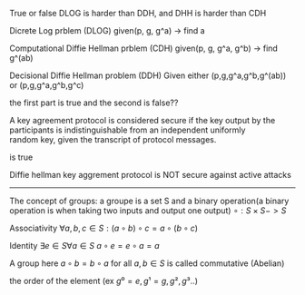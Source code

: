 True or false
DLOG is harder than DDH, and DHH is harder than CDH

Dicrete Log prblem (DLOG)
given(p, g, g^a) -> find a

Computational Diffie Hellman prblem (CDH)
given(p, g, g^a, g^b) -> find g^(ab)

Decisional Diffie Hellman problem (DDH)
Given either
(p,g,g^a,g^b,g^(ab))
or
(p,g,g^a,g^b,g^c)

the first part is true and the second is false??

A key agreement protocol is considered secure if the key output by the  
participants is indistinguishable from an independent uniformly  
random key, given the transcript of protocol messages.  

is true

Diffie hellman key aggrement protocol is NOT secure against active attacks
_____
The concept of groups:
a groupe is a set S and a binary operation(a binary operation is when taking two inputs and output one output) $\circ : S \times S -> S$

Associativity
$\forall a,b,c \in S : (a\circ b)\circ c=a\circ (b\circ c)$

Identity
$\exists e \in S \forall a \in S$
$a\circ e=e\circ a=a$

A group here $a\circ b = b\circ a$ for all $a, b \in S$
is called commutative (Abelian)

the order of the element (ex $g⁰=e,g¹=g,g²,g³..$)